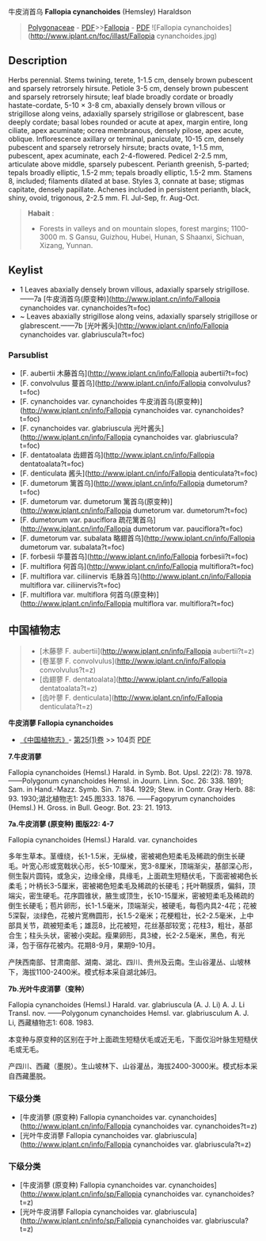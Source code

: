 牛皮消首乌 **Fallopia cynanchoides** (Hemsley) Haraldson

> [Polygonaceae](http://www.iplant.cn/info/Polygonaceae?t=foc) - [PDF](http://www.iplant.cn/foc/pdf/Polygonaceae.pdf)>>[Fallopia](http://www.iplant.cn/info/Fallopia?t=foc) - [PDF](http://www.iplant.cn/foc/pdf/Fallopia.pdf)
![Fallopia cynanchoides](http://www.iplant.cn/foc/illast/Fallopia cynanchoides.jpg)

## Description

Herbs perennial. Stems twining, terete, 1-1.5 cm, densely brown pubescent and sparsely retrorsely hirsute. Petiole 3-5 cm, densely brown pubescent and sparsely retrorsely hirsute; leaf blade broadly cordate or broadly hastate-cordate, 5-10 × 3-8 cm, abaxially densely brown villous or strigillose along veins, adaxially sparsely strigillose or glabrescent, base deeply cordate; basal lobes rounded or acute at apex, margin entire, long ciliate, apex acuminate; ocrea membranous, densely pilose, apex acute, oblique. Inflorescence axillary or terminal, paniculate, 10-15 cm, densely pubescent and sparsely retrorsely hirsute; bracts ovate, 1-1.5 mm, pubescent, apex acuminate, each 2-4-flowered. Pedicel 2-2.5 mm, articulate above middle, sparsely pubescent. Perianth greenish, 5-parted; tepals broadly elliptic, 1.5-2 mm; tepals broadly elliptic, 1.5-2 mm. Stamens 8, included; filaments dilated at base. Styles 3, connate at base; stigmas capitate, densely papillate. Achenes included in persistent perianth, black, shiny, ovoid, trigonous, 2-2.5 mm. Fl. Jul-Sep, fr. Aug-Oct.


> **Habait** : 
>* Forests in valleys and on mountain slopes, forest margins; 1100-3000 m. S Gansu, Guizhou, Hubei, Hunan, S Shaanxi, Sichuan, Xizang, Yunnan.


## Keylist

* 1 Leaves abaxially densely brown villous, adaxially sparsely strigillose.——7a  [牛皮消首乌(原变种)](http://www.iplant.cn/info/Fallopia cynanchoides var. cynanchoides?t=foc)
* ~ Leaves abaxially strigillose along veins, adaxially sparsely strigillose or glabrescent.——7b  [光叶酱头](http://www.iplant.cn/info/Fallopia cynanchoides var. glabriuscula?t=foc)



### Parsublist

* [F.  aubertii  木藤首乌](http://www.iplant.cn/info/Fallopia aubertii?t=foc)
* [F.  convolvulus  蔓首乌](http://www.iplant.cn/info/Fallopia convolvulus?t=foc)
* [F.  cynanchoides var. cynanchoides  牛皮消首乌(原变种)](http://www.iplant.cn/info/Fallopia cynanchoides var. cynanchoides?t=foc)
* [F.  cynanchoides var. glabriuscula  光叶酱头](http://www.iplant.cn/info/Fallopia cynanchoides var. glabriuscula?t=foc)
* [F.  dentatoalata  齿翅首乌](http://www.iplant.cn/info/Fallopia dentatoalata?t=foc)
* [F.  denticulata  酱头](http://www.iplant.cn/info/Fallopia denticulata?t=foc)
* [F.  dumetorum  篱首乌](http://www.iplant.cn/info/Fallopia dumetorum?t=foc)
* [F.  dumetorum var. dumetorum  篱首乌(原变种)](http://www.iplant.cn/info/Fallopia dumetorum var. dumetorum?t=foc)
* [F.  dumetorum var. pauciflora  疏花篱首乌](http://www.iplant.cn/info/Fallopia dumetorum var. pauciflora?t=foc)
* [F.  dumetorum var. subalata  略翅首乌](http://www.iplant.cn/info/Fallopia dumetorum var. subalata?t=foc)
* [F.  forbesii  华蔓首乌](http://www.iplant.cn/info/Fallopia forbesii?t=foc)
* [F.  multiflora  何首乌](http://www.iplant.cn/info/Fallopia multiflora?t=foc)
* [F.  multiflora var. ciliinervis  毛脉首乌](http://www.iplant.cn/info/Fallopia multiflora var. ciliinervis?t=foc)
* [F.  multiflora var. multiflora  何首乌(原变种)](http://www.iplant.cn/info/Fallopia multiflora var. multiflora?t=foc)


## 中国植物志

> * [木藤蓼  F.  aubertii](http://www.iplant.cn/info/Fallopia aubertii?t=z)
> * [卷茎蓼  F.  convolvulus](http://www.iplant.cn/info/Fallopia convolvulus?t=z)
> * [齿翅蓼  F.  dentatoalata](http://www.iplant.cn/info/Fallopia dentatoalata?t=z)
> * [齿叶蓼  F.  denticulata](http://www.iplant.cn/info/Fallopia denticulata?t=z)


**牛皮消蓼 Fallopia cynanchoides**

* [《中国植物志》](http://www.iplant.cn/frps)- [第25(1)卷](http://www.iplant.cn/frps/vol/25(1)) >> 104页 [PDF](http://www.iplant.cn/frps/pdf/25(1)/104.PDF)


**7.牛皮消蓼**

Fallopia cynanchoides (Hemsl.) Harald. in Symb. Bot. Upsl. 22(2): 78. 1978. ——Polygonum cynanchoides Hemsl. in Journ. Linn. Soc. 26: 338. 1891; Sam. in Hand.-Mazz. Symb. Sin. 7: 184. 1929; Stew. in Contr. Gray Herb. 88: 93. 1930;湖北植物志1: 245.图333. 1876. ——Fagopyrum cynanchoides (Hemsl.) H. Gross. in Bull. Geogr. Bot. 23: 21. 1913.

**7a.牛皮消蓼 (原变种) 图版22: 4-7**

Fallopia cynanchoides (Hemsl.) Harald. var. cynanchoides

多年生草本。茎缠绕，长1-1.5米，无纵棱，密被褐色短柔毛及稀疏的倒生长硬毛。叶宽心形或宽戟状心形，长5-10厘米，宽3-8厘米，顶端渐尖，基部深心形，侧生裂片圆钝，或急尖，边缘全缘，具缘毛，上面疏生短糙伏毛，下面密被褐色长柔毛；叶柄长3-5厘米，密被褐色短柔毛及稀疏的长硬毛；托叶鞘膜质，偏斜，顶端尖，密生硬毛。花序圆锥状，腋生或顶生，长10-15厘米，密被短柔毛及稀疏的倒生长硬毛；苞片卵形，长1-1.5毫米，顶端渐尖，被硬毛，每苞内具2-4花；花被5深裂，淡绿色，花被片宽椭圆形，长1.5-2毫米；花梗粗壮，长2-2.5毫米，上中部具关节，疏被短柔毛；雄蕊8，比花被短，花丝基部较宽；花柱3，粗壮，基部合生；柱头头状，密被小突起。瘦果卵形，具3棱，长2-2.5毫米，黑色，有光泽，包于宿存花被内。花期8-9月，果期9-10月。

产陕西南部、甘肃南部、湖南、湖北、四川、贵州及云南。生山谷灌丛、山坡林下，海拔1100-2400米。模式标本采自湖北姊归。

**7b.光叶牛皮消蓼（变种）**

Fallopia cynanchoides (Hemsl.) Harald. var. glabriuscula (A. J. Li) A. J. Li Transl. nov. ——Polygonum cynanchoides Hemsl. var. glabriusculum A. J. Li, 西藏植物志1: 608. 1983.

本变种与原变种的区别在于叶上面疏生短糙伏毛或近无毛，下面仅沿叶脉生短糙伏毛或无毛。

产四川、西藏（墨脱）。生山坡林下、山谷灌丛，海拔2400-3000米。模式标本采自西藏墨脱。

### 下级分类
* [牛皮消蓼 (原变种)  Fallopia cynanchoides var. cynanchoides](http://www.iplant.cn/info/Fallopia cynanchoides var. cynanchoides?t=z)
* [光叶牛皮消蓼  Fallopia cynanchoides var. glabriuscula](http://www.iplant.cn/info/Fallopia cynanchoides var. glabriuscula?t=z)

### 下级分类
* [牛皮消蓼 (原变种)  Fallopia cynanchoides var. cynanchoides](http://www.iplant.cn/info/sp/Fallopia cynanchoides var. cynanchoides?t=z)
* [光叶牛皮消蓼  Fallopia cynanchoides var. glabriuscula](http://www.iplant.cn/info/sp/Fallopia cynanchoides var. glabriuscula?t=z)

